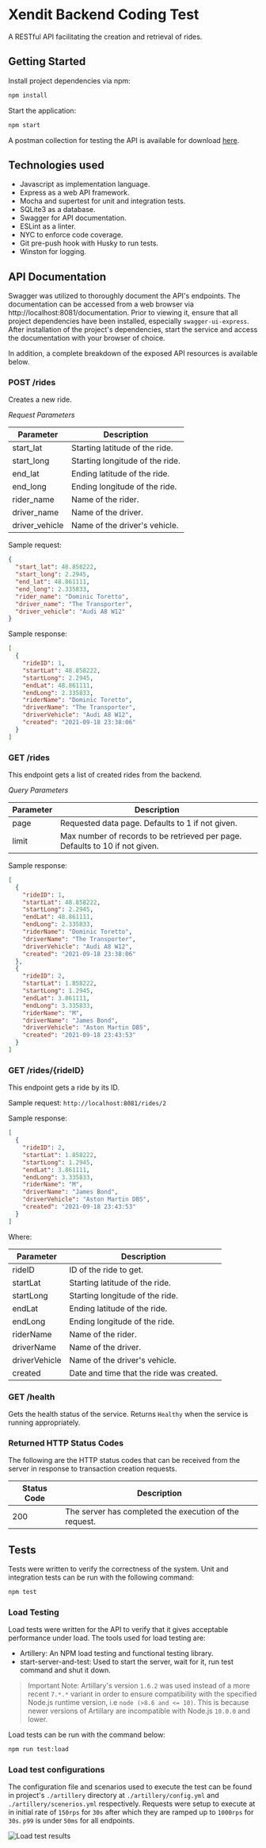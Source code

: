 # Xendit Backend Coding Test
A RESTful API facilitating the creation and retrieval of rides.

## Getting Started
Install project dependencies via npm:
```bash
npm install
```

Start the application:
```bash
npm start
```

A postman collection for testing the API is available for download [here](https://www.getpostman.com/collections/39b0da8cfc6dac920ff8).

## Technologies used
* Javascript as implementation language.
* Express as a web API framework.
* Mocha and supertest for unit and integration tests.
* SQLite3 as a database.
* Swagger for API documentation.
* ESLint as a linter.
* NYC to enforce code coverage.
* Git pre-push hook with Husky to run tests.
* Winston for logging.

## API Documentation
Swagger was utilized to thoroughly document the API's endpoints. The documentation can be accessed from a web browser via
http://localhost:8081/documentation. Prior to viewing it, ensure that all project dependencies have been installed,
especially `swagger-ui-express`. After installation of the project's dependencies, start the service and access the documentation
with your browser of choice.

In addition, a complete breakdown of the exposed API resources is available below.

### POST /rides
Creates a new ride.

*Request Parameters*

| Parameter   | Description                               | 
|-------------|-------------------------------------------|
| start_lat   | Starting latitude of the ride. |
| start_long   | Starting longitude of the ride.|
| end_lat   | Ending latitude of the ride.|
| end_long   | Ending longitude of the ride.|
| rider_name   | Name of the rider.|
| driver_name   | Name of the driver.|
| driver_vehicle   | Name of the driver's vehicle.|

Sample request:
```json
{
  "start_lat": 48.858222,
  "start_long": 2.2945,
  "end_lat": 48.861111,
  "end_long": 2.335833,
  "rider_name": "Dominic Toretto",
  "driver_name": "The Transporter",
  "driver_vehicle": "Audi A8 W12"
}
```

Sample response:
```json
[
  {
    "rideID": 1,
    "startLat": 48.858222,
    "startLong": 2.2945,
    "endLat": 48.861111,
    "endLong": 2.335833,
    "riderName": "Dominic Toretto",
    "driverName": "The Transporter",
    "driverVehicle": "Audi A8 W12",
    "created": "2021-09-18 23:38:06"
  }
]
```

### GET /rides
This endpoint gets a list of created rides from the backend.

*Query Parameters*

| Parameter   | Description                               | 
|-------------|-------------------------------------------|
| page   | Requested data page. Defaults to 1 if not given. |
| limit   | Max number of records to be retrieved per page. Defaults to 10 if not given. |

Sample response:
```json
[
  {
    "rideID": 1,
    "startLat": 48.858222,
    "startLong": 2.2945,
    "endLat": 48.861111,
    "endLong": 2.335833,
    "riderName": "Dominic Toretto",
    "driverName": "The Transporter",
    "driverVehicle": "Audi A8 W12",
    "created": "2021-09-18 23:38:06"
  },
  {
    "rideID": 2,
    "startLat": 1.858222,
    "startLong": 1.2945,
    "endLat": 3.861111,
    "endLong": 3.335833,
    "riderName": "M",
    "driverName": "James Bond",
    "driverVehicle": "Aston Martin DB5",
    "created": "2021-09-18 23:43:53"
  }
]
```

### GET /rides/{rideID}
This endpoint gets a ride by its ID.

Sample request:
`http://localhost:8081/rides/2`

Sample response:
```json
[
  {
    "rideID": 2,
    "startLat": 1.858222,
    "startLong": 1.2945,
    "endLat": 3.861111,
    "endLong": 3.335833,
    "riderName": "M",
    "driverName": "James Bond",
    "driverVehicle": "Aston Martin DB5",
    "created": "2021-09-18 23:43:53"
  }
]
```

Where:

| Parameter   | Description                               | 
|-------------|-------------------------------------------|
| rideID   | ID of the ride to get. |
| startLat   | Starting latitude of the ride. |
| startLong   | Starting longitude of the ride.|
| endLat   | Ending latitude of the ride.|
| endLong   | Ending longitude of the ride.|
| riderName   | Name of the rider.|
| driverName   | Name of the driver.|
| driverVehicle   | Name of the driver's vehicle.|
| created   | Date and time that the ride was created.|

### GET /health
Gets the health status of the service. Returns `Healthy` when the service is running appropriately. 

### Returned HTTP Status Codes
The following are the HTTP status codes that can be received from the server in response to transaction creation requests.

| Status Code | Description                               | 
|-------------|-------------------------------------------------|
| 200          | The server has completed the execution of the request.|

## Tests
Tests were written to verify the correctness of the system.
Unit and integration tests can be run with the following command:
```bash
npm test
```

### Load Testing
Load tests were written for the API to verify that it gives acceptable performance under load. The tools used for load testing
are:
* Artillery: An NPM load testing and functional testing library.
* start-server-and-test: Used to start the server, wait for it, run test command and shut it down.

> Important Note: Artillary's version `1.6.2` was used instead of a more recent `7.*.*` variant in order to ensure
compatibility with the specified Node.js runtime version, i.e `node (>8.6 and <= 10)`. This is because newer versions of
Artillary are incompatible with Node.js `10.0.0` and lower.

Load tests can be run with the command below:
```bash
npm run test:load
```

### Load test configurations
The configuration file and scenarios used to execute the test can be found in project's `./artillery` directory at
`./artillery/config.yml` and `./artillery/scenerios.yml` respectively. Requests were setup to execute at in initial rate
of `150rps` for `30s` after which they are ramped up to `1000rps` for `30s`. `p99` is under `50ms` for all endpoints.  

![Load test results](assets/images/load-test-summary-report.png?raw=true "")
